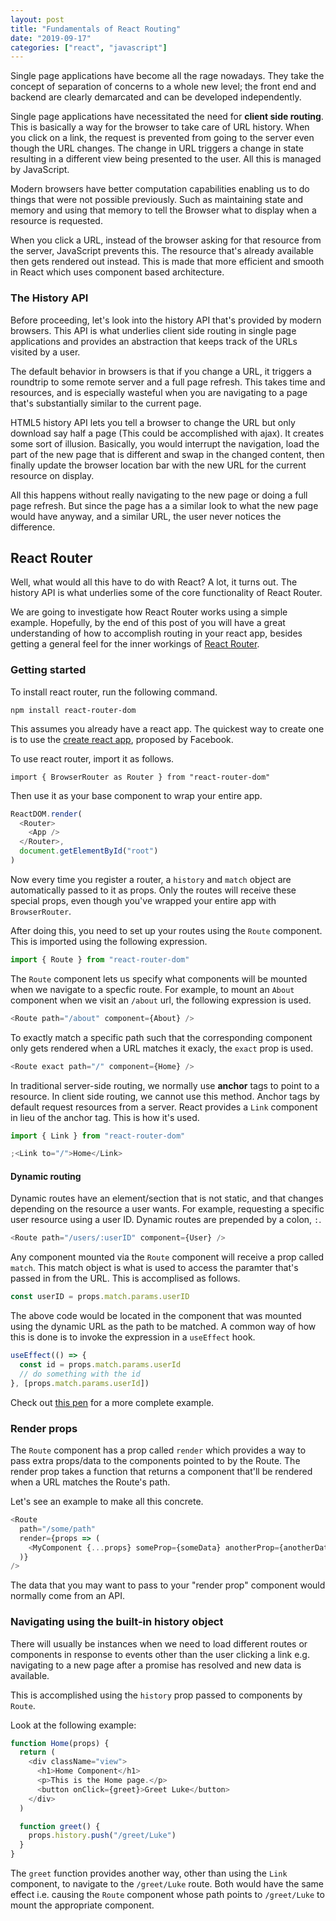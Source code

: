 ```yaml
---
layout: post
title: "Fundamentals of React Routing"
date: "2019-09-17"
categories: ["react", "javascript"]
---
```


Single page applications have become all the rage nowadays.
They take the concept of separation of
concerns to a whole new level; the front end and backend are clearly demarcated
and can be developed independently.

Single page applications have necessitated the need for **client side routing**.
This is basically a way for the browser to take care of URL history. When you
click on a link, the request is prevented from going to the server even though
the URL changes. The change in URL triggers a change in state resulting in a
different view being presented to the user. All this is managed by JavaScript.

Modern browsers have better computation capabilities enabling us to do things
that were not possible previously. Such as maintaining state and memory and
using that memory to tell the Browser what to display when a resource is
requested.

When you click a URL, instead of the browser asking for that resource from the
server, JavaScript prevents this. The resource that's already available then
gets rendered out instead. This is made that more efficient and smooth in React
which uses component based architecture.

### The History API

Before proceeding, let's look into the history API that's provided by modern
browsers. This API is what underlies client side routing in single page
applications and provides an abstraction that keeps track of the URLs visited by
a user.

The default behavior in browsers is that if you change a URL, it triggers a
roundtrip to some remote server and a full page refresh. This takes time and
resources, and is especially wasteful when you are navigating to a page that's
substantially similar to the current page.

HTML5 history API lets you tell a browser to change the URL but only download
say half a page (This could be accomplished with ajax). It creates some sort
of illusion. Basically, you would interrupt the navigation, load the part of
the new page that is different and swap in the changed content, then finally
update the browser location bar with the new URL for the current resource on
display.

All this happens without really navigating to the new page or doing a full page
refresh. But since the page has a a similar look to what the new page would have
anyway, and a similar URL, the user never notices the difference.

## React Router

Well, what would all this have to do with React? A lot, it turns out.
The history API is what underlies some of the core functionality of
React Router.

We are going to investigate how React Router works using a simple example.
Hopefully, by the end of this post of you will have a great
understanding of how to accomplish routing in your react app, besides
getting a general feel for the inner workings of
[React Router](https://reacttraining.com/react-router/web/api/Switch).

### Getting started

To install react router, run the following command.

```
npm install react-router-dom
```

This assumes you already have a react app. The quickest way to create one is to
use the [create react app](https://github.com/facebook/create-react-app),
proposed by Facebook.

To use react router, import it as follows.

```
import { BrowserRouter as Router } from "react-router-dom"
```

Then use it as your base component to wrap your entire app.

```javascript
ReactDOM.render(
  <Router>
    <App />
  </Router>,
  document.getElementById("root")
)
```

Now every time you register a router, a `history` and `match` object are
automatically passed to it as props. Only the routes will receive these special
props, even though you've wrapped your entire app with `BrowserRouter`.

After doing this, you need to set up your routes using the `Route` component.
This is imported using the following expression.

```javascript
import { Route } from "react-router-dom"
```

The `Route` component lets us specify what components will be mounted when we
navigate to a specfic route. For example, to mount an `About` component when we
visit an `/about` url, the following expression is used.

```javascript
<Route path="/about" component={About} />
```

To exactly match a specific path such that the corresponding component only
gets rendered when a URL matches it exacly, the `exact` prop is used.

```javascript
<Route exact path="/" component={Home} />
```

In traditional server-side routing, we normally use **anchor** tags to point to
a resource. In client side routing, we cannot use this method. Anchor tags by
default request resources from a server. React provides a `Link` component in
lieu of the anchor tag. This is how it's used.

```javascript
import { Link } from "react-router-dom"

;<Link to="/">Home</Link>
```

#### Dynamic routing

Dynamic routes have an element/section that is not static, and that changes
depending on the resource a user wants. For example, requesting a specific user
resource using a user ID. Dynamic routes are prepended by a colon, `:`.

```javascript
<Route path="/users/:userID" component={User} />
```

Any component mounted via the `Route` component will receive a prop called
`match`. This match object is what is used to access the paramter that's passed
in from the URL. This is accomplised as follows.

```javascript
const userID = props.match.params.userID
```

The above code would be located in the component that was mounted using the
dynamic URL as the path to be matched. A common way of how this is done is to
invoke the expression in a `useEffect` hook.

```javascript
useEffect(() => {
  const id = props.match.params.userId
  // do something with the id
}, [props.match.params.userId])
```

Check out [this pen](https://codesandbox.io/s/o4nomn5p49) for a more complete
example.

### Render props

The `Route` component has a prop called `render` which provides a way to pass
extra props/data to the components pointed to by the Route. The render prop takes a
function that returns a component that'll be rendered when a URL matches the
Route's path.

Let's see an example to make all this concrete.

```javascript
<Route
  path="/some/path"
  render={props => (
    <MyComponent {...props} someProp={someData} anotherProp={anotherData} />
  )}
/>
```

The data that you may want to pass to your "render prop" component would
normally come from an API.

### Navigating using the built-in history object

There will usually be instances when we need to load different routes or
components in response to events other than the user clicking a link e.g.
navigating to a new page after a promise has resolved and new data is available.

This is accomplished using the `history` prop passed to components by `Route`.

Look at the following example:

```javascript
function Home(props) {
  return (
    <div className="view">
      <h1>Home Component</h1>
      <p>This is the Home page.</p>
      <button onClick={greet}>Greet Luke</button>
    </div>
  )

  function greet() {
    props.history.push("/greet/Luke")
  }
}
```

The `greet` function provides another way, other than using the `Link`
component, to navigate to the `/greet/Luke` route. Both would have the same
effect i.e. causing the `Route` component whose path points to `/greet/Luke` to
mount the appropriate component.
